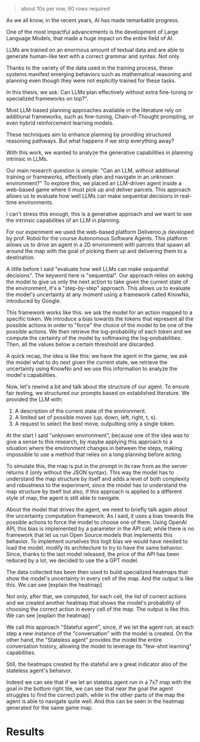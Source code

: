 > about 10s per row, 90 rows required

As we all know, in the recent years, AI has made remarkable progress.

One of the most impactful advancements is the development of Large Language Models, that made a huge impact on the entire field of AI.

LLMs are trained on an enormous amount of textual data and are able to generate human-like text with a correct grammar and syntax. Not only.

Thanks to the variety of the data used in the training process, these systems manifest emerging behaviors such as mathematical reasoning and planning even though they were not explicitly trained for these tasks.

In this thesis, we ask: Can LLMs plan effectively without extra fine-tuning or specialized frameworks on top?".

Most LLM-based planning approaches available in the literature rely on additional frameworks, such as fine-tuning, Chain-of-Thought prompting, or even hybrid reinforcement learning models.

These techniques aim to enhance planning by providing structured reasoning pathways.
But what happens if we strip everything away?

With this work, we wanted to analyze the generative capabilities in planning intrinsic in LLMs.

Our main research question is simple:
"Can an LLM, without additional training or frameworks, effectively plan and navigate in an unknown
environment?"
To explore this, we placed an LLM-driven agent inside a web-based game where it must pick up and
deliver parcels. This approach allows us to evaluate how well LLMs can make sequential decisions in real-time environments.

I can't stress this enough, this is a generative approach and we want to see the intrinsic capabilities of an LLM in planning.

For our experiment we used the web-based platform Deliveroo.js developed by prof. Robol for the course Autonomous Software Agents. This platform allows us to drive an agent in a 2D environment with parcels that spawn all around the map with the goal of picking them up and delivering them to a destination.

A little before I said "evaluate how well LLMs can make sequential decisions". The keyword here is "sequential". Our approach relies on asking the model to give us only the next action to take given the current state of the environment, it's a "step-by-step" approach. This allows us to evaluate the model's uncertainty at any moment using a framework called KnowNo, introduced by Google.

This framework works like this: we ask the model for an action mapped to a specific token. We introduce a bias towards the tokens that represent all the possible actions in order to "force" the choice of the model to be one of the possible actions. We then retrieve the log-probability of each token and we compute the certainty of the model by softmaxing the log-probabilities. Then, all the values below a certain threshold are discarded.

A quick recap, the idea is like this: we have the agent in the game, we ask the model what to do next given the current state, we retrieve the uncertainty using KnowNo and we use this information to analyze the model's capabilities.

Now, let's rewind a bit and talk about the structure of our agent. To ensure fair testing, we structured our prompts based on established literature.
We provided the LLM with:

1. A description of the current state of the environment.
2. A limited set of possible moves (up, down, left, right, t, s).
3. A request to select the best move, outputting only a single token.

At the start I said "unknown environment", because one of the idea was to give a sense to this research, by maybe applying this approach to a situation where the environment changes in between the steps, making impossible to use a method that relies on a long planning before acting.

To simulate this, the map is put in the prompt in its raw from as the server returns it (only without the JSON syntax). This way the model has to understand the map structure by itself and adds a level of both complexity and robustness to the experiment, since the model has to understand the map structure by itself but also, if this approach is applied to a different style of map, the agent is still able to navigate.

About the model that drives the agent, we need to briefly talk again about the uncertainty computation framework. As I said, it uses a bias towards the possible actions to force the model to choose one of them.
Using OpenAI API, this bias is implemented by a parameter in the API call; while there is no framework that let us run Open Source models that implements this behavior. To implement ourselves this logit bias we would have needed to load the model, modify its architecture to try to have the same behavior. Since, thanks to the last model released, the price of the API has been reduced by a lot, we decided to use the a GPT model.

The data collected has been then used to build specialized heatmaps that show the model's uncertainty in every cell of the map. And the output is like this. We can see [explain the heatmap]

Not only, after that, we computed, for each cell, the list of correct actions and we created another heatmap that shows the model's probability of choosing the correct action in every cell of the map. The output is like this. We can see [explain the heatmap]

We call this approach "Stateful agent", since, if we let the agent run, at each step a new instance of the "conversation" with the model is created.
On the other hand, the "Stateless agent" provides the model the entire conversation history, allowing the model to leverage its "few-shot learning" capabilities.

Still, the heatmaps created by the stateful are a great indicator also of the stateless agent's behaivor.

Indeed we can see that if we let an statelss agent run in a 7x7 map with the goal in the bottom right tile, we can see that near the goal the agent struggles to find the correct path, while in the other parts of the map the agent is able to navigate quite well. And this can be seen in the heatmap generated for the same game map.

# Results

